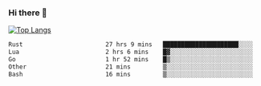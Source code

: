 ### Hi there 👋

<!--
**3Xpl0it3r/3Xpl0it3r** is a ✨ _special_ ✨ repository because its `README.md` (this file) appears on your GitHub profile.

Here are some ideas to get you started:

- 🔭 I’m currently working on ...
- 🌱 I’m currently learning ...
- 👯 I’m looking to collaborate on ...
- 🤔 I’m looking for help with ...
- 💬 Ask me about ...
- 📫 How to reach me: ...
- 😄 Pronouns: ...
- ⚡ Fun fact: ...
-->


[![Top Langs](https://github-readme-stats.vercel.app/api/top-langs/?username=3Xpl0it3r&layout=compact)](https://github.com/3Xpl0it3r/3Xpl0it3r)

<!--START_SECTION:waka-->

```txt
Rust                       27 hrs 9 mins   █████████████████████░░░░   84.46 %
Lua                        2 hrs 6 mins    █▓░░░░░░░░░░░░░░░░░░░░░░░   06.58 %
Go                         1 hr 52 mins    █▒░░░░░░░░░░░░░░░░░░░░░░░   05.81 %
Other                      21 mins         ▒░░░░░░░░░░░░░░░░░░░░░░░░   01.11 %
Bash                       16 mins         ▒░░░░░░░░░░░░░░░░░░░░░░░░   00.84 %
```

<!--END_SECTION:waka-->
